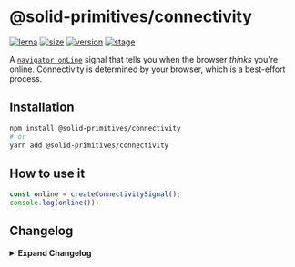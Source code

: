 # @solid-primitives/connectivity

[![lerna](https://img.shields.io/badge/maintained%20with-lerna-cc00ff.svg?style=for-the-badge)](https://lerna.js.org/)
[![size](https://img.shields.io/bundlephobia/minzip/@solid-primitives/connectivity?style=for-the-badge&label=size)](https://bundlephobia.com/package/@solid-primitives/template-primitive)
[![version](https://img.shields.io/npm/v/@solid-primitives/connectivity?style=for-the-badge)](https://www.npmjs.com/package/@solid-primitives/template-primitive)
[![stage](https://img.shields.io/endpoint?style=for-the-badge&url=https%3A%2F%2Fraw.githubusercontent.com%2Fdavedbase%2Fsolid-primitives%2Fmain%2Fassets%2Fbadges%2Fstage-0.json)](https://github.com/davedbase/solid-primitives#contribution-process)

A [`navigator.onLine`](https://developer.mozilla.org/en-US/docs/Web/API/Navigator/Online_and_offline_events) signal that tells you when the browser _thinks_ you're online. Connectivity is determined by your browser, which is a best-effort process.

## Installation

```bash
npm install @solid-primitives/connectivity
# or
yarn add @solid-primitives/connectivity
```

## How to use it

```ts
const online = createConnectivitySignal();
console.log(online());
```

## Changelog

<details>
<summary><b>Expand Changelog</b></summary>

0.0.100

Initial release as a Stage-0 primitive.

0.1.0

Change primitive name to createConnectivitySignal. Minor adjustments to internal variable naming. Updated to a Stage 1 primitive.

</details>
